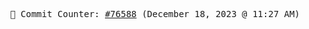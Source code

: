 <p align="center">
    <samp>
        📮 Commit Counter: <a href="https://github.com/Javascript-void0/Javascript-void0/commits/main">#76588</a> (December 18, 2023 @ 11:27 AM)
    </samp>
</p>